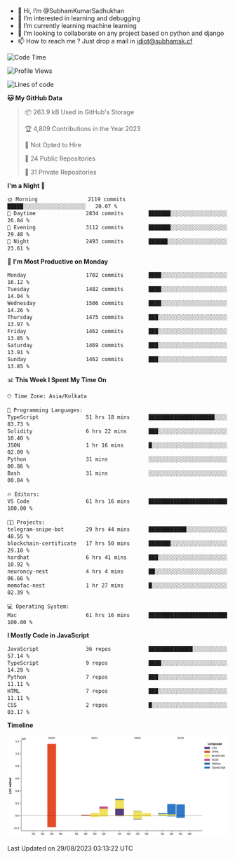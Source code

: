 - 👋 Hi, I’m @SubhamKumarSadhukhan
- 👀 I’m interested in learning and debugging
- 🌱 I’m currently learning machine learning
- 💞️ I’m looking to collaborate on any project based on python and django
- 📫 How to reach me ?
      Just drop a mail in idiot@subhamsk.cf

<!---
SubhamKumarSadhukhan/SubhamKumarSadhukhan is a ✨ special ✨ repository because its `README.md` (this file) appears on your GitHub profile.
You can click the Preview link to take a look at your changes.
--->


<!--START_SECTION:waka-->
![Code Time](http://img.shields.io/badge/Code%20Time-1%2C538%20hrs%2015%20mins-blue)

![Profile Views](http://img.shields.io/badge/Profile%20Views-14-blue)

![Lines of code](https://img.shields.io/badge/From%20Hello%20World%20I%27ve%20Written-2.1%20million%20lines%20of%20code-blue)

**🐱 My GitHub Data** 

> 📦 263.9 kB Used in GitHub's Storage 
 > 
> 🏆 4,809 Contributions in the Year 2023
 > 
> 🚫 Not Opted to Hire
 > 
> 📜 24 Public Repositories 
 > 
> 🔑 31 Private Repositories 
 > 
**I'm a Night 🦉** 

```text
🌞 Morning                2119 commits        █████░░░░░░░░░░░░░░░░░░░░   20.07 % 
🌆 Daytime                2834 commits        ███████░░░░░░░░░░░░░░░░░░   26.84 % 
🌃 Evening                3112 commits        ███████░░░░░░░░░░░░░░░░░░   29.48 % 
🌙 Night                  2493 commits        ██████░░░░░░░░░░░░░░░░░░░   23.61 % 
```
📅 **I'm Most Productive on Monday** 

```text
Monday                   1702 commits        ████░░░░░░░░░░░░░░░░░░░░░   16.12 % 
Tuesday                  1482 commits        ████░░░░░░░░░░░░░░░░░░░░░   14.04 % 
Wednesday                1506 commits        ████░░░░░░░░░░░░░░░░░░░░░   14.26 % 
Thursday                 1475 commits        ███░░░░░░░░░░░░░░░░░░░░░░   13.97 % 
Friday                   1462 commits        ███░░░░░░░░░░░░░░░░░░░░░░   13.85 % 
Saturday                 1469 commits        ███░░░░░░░░░░░░░░░░░░░░░░   13.91 % 
Sunday                   1462 commits        ███░░░░░░░░░░░░░░░░░░░░░░   13.85 % 
```


📊 **This Week I Spent My Time On** 

```text
🕑︎ Time Zone: Asia/Kolkata

💬 Programming Languages: 
TypeScript               51 hrs 18 mins      █████████████████████░░░░   83.73 % 
Solidity                 6 hrs 22 mins       ███░░░░░░░░░░░░░░░░░░░░░░   10.40 % 
JSON                     1 hr 16 mins        █░░░░░░░░░░░░░░░░░░░░░░░░   02.09 % 
Python                   31 mins             ░░░░░░░░░░░░░░░░░░░░░░░░░   00.86 % 
Bash                     31 mins             ░░░░░░░░░░░░░░░░░░░░░░░░░   00.84 % 

🔥 Editors: 
VS Code                  61 hrs 16 mins      █████████████████████████   100.00 % 

🐱‍💻 Projects: 
telegram-snipe-bot       29 hrs 44 mins      ████████████░░░░░░░░░░░░░   48.55 % 
blockchain-certificate   17 hrs 50 mins      ███████░░░░░░░░░░░░░░░░░░   29.10 % 
hardhat                  6 hrs 41 mins       ███░░░░░░░░░░░░░░░░░░░░░░   10.92 % 
neuroncy-nest            4 hrs 4 mins        ██░░░░░░░░░░░░░░░░░░░░░░░   06.66 % 
memofac-nest             1 hr 27 mins        █░░░░░░░░░░░░░░░░░░░░░░░░   02.39 % 

💻 Operating System: 
Mac                      61 hrs 16 mins      █████████████████████████   100.00 % 
```

**I Mostly Code in JavaScript** 

```text
JavaScript               36 repos            ██████████████░░░░░░░░░░░   57.14 % 
TypeScript               9 repos             ████░░░░░░░░░░░░░░░░░░░░░   14.29 % 
Python                   7 repos             ███░░░░░░░░░░░░░░░░░░░░░░   11.11 % 
HTML                     7 repos             ███░░░░░░░░░░░░░░░░░░░░░░   11.11 % 
CSS                      2 repos             █░░░░░░░░░░░░░░░░░░░░░░░░   03.17 % 
```



**Timeline**

![Lines of Code chart](https://raw.githubusercontent.com/SubhamKumarSadhukhan/SubhamKumarSadhukhan/main/assets/bar_graph.png)


 Last Updated on 29/08/2023 03:13:22 UTC
<!--END_SECTION:waka-->
